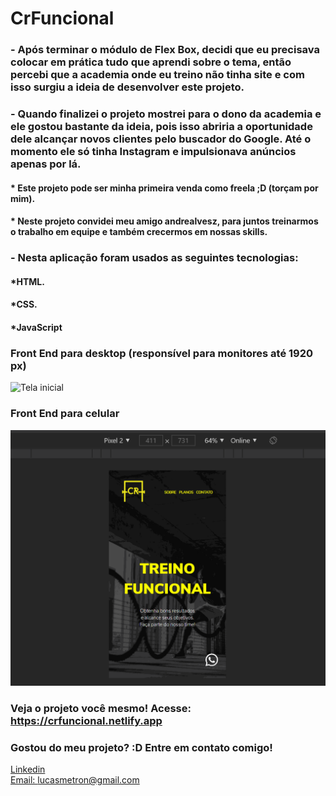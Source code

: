 # CrFuncional

### - Após terminar o módulo de Flex Box, decidi que eu precisava colocar em prática tudo que aprendi sobre o tema, então percebi que a academia onde eu treino não tinha site e com isso surgiu a ideia de desenvolver este projeto.

### - Quando finalizei o projeto mostrei para o dono da academia e ele gostou bastante da ideia, pois isso abriria a oportunidade dele alcançar novos clientes pelo buscador do Google. Até o momento ele só tinha Instagram e impulsionava anúncios apenas por lá. 

#### * Este projeto pode ser minha primeira venda como freela ;D (torçam por mim).

#### * Neste projeto convidei meu amigo andrealvesz, para juntos treinarmos o trabalho em equipe e também crecermos em nossas skills.

### - Nesta aplicação foram usados as seguintes tecnologias:

#### *HTML.
#### *CSS.
#### *JavaScript


### Front End para desktop (responsível para monitores até 1920 px)
![Tela inicial](./assets/gifs/crFuncionalDesktop.gif)

### Front End para celular
![Tela Inicial](./assets/gifs/mobile.gif)

### Veja o projeto você mesmo! Acesse: https://crfuncional.netlify.app

### Gostou do meu projeto? :D Entre em contato comigo! 
[Linkedin](https://www.linkedin.com/in/lucas-rosa-058683102/) <br/>
[Email: lucasmetron@gmail.com](mailto:lucasmetron@gmail.com)
